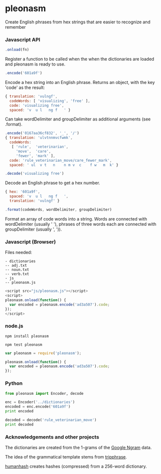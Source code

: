 pleonasm
========

Create English phrases from hex strings that are easier to recognize and remember


### Javascript API

```Javascript
.onload(fn)
```

Register a function to be called when the when the dictionaries are loaded and pleonasm is ready to use.

```Javascript
.encode('601a9f')
```

Encode a hex string into an English phrase. Returns an object, with the key 'code' as the result:

```Javascript
{ translation: 'vulngf',
  codeWords: [ 'visualizing', 'free' ],
  code: 'visualizing free',
  spaced: 'v  u l   ng f   ' }
```  

Can take wordDelimiter and groupDelimiter as additional arguments (see .format).

```Javascript
.encode('0167aa36cf832', '_', '/')
{ translation: 'ulvtnnmvcfwmk',
  codeWords: 
   [ 'rule',  'veterinarian',
     'move',  'care',
     'fewer', 'mark' ],
  code: 'rule_veterinarian_move/care_fewer_mark',
  spaced: ' ul  v t   n    n m v  c    f w   m  k' }
```  

```Javascript
.decode('visualizing free')
```

Decode an English phrase to get a hex number.

```Javascript
{ hex: '601a9f',
  spaced: 'v  u l   ng f   ',
  translation: 'vulngf' }
```

```Javascript
.format(codeWords, wordDelimiter, groupDelimiter)
```

Format an array of code words into a string. Words are connected with wordDelimiter (usually ' '), phrases of three words each are connected with groupDelimiter (usually ', ')).

### Javascript (Browser)

Files needed:
```
- dictionaries
-- adj.txt
-- noun.txt
-- verb.txt
- js
-- pleonasm.js
```

```Javascript
<script src="js/pleonasm.js"></script>
<script>
pleonasm.onload(function() {
  var encoded = pleonasm.encode('ad3a507').code;
});
</script>
```

### node.js

```
npm install pleonasm

npm test pleonasm
```

```Javascript
var pleonasm = require('pleonasm');

pleonasm.onload(function() {
  var encoded = pleonasm.encode('ad3a507').code;
});
```

### Python

```Python
from pleonasm import Encoder, decode

enc = Encoder('../dictionaries')
encoded = enc.encode('601a9f')
print encoded

decoded = decode('rule_veterinarian_move')
print decoded
```

### Acknowledgements and other projects

The dictionaries are created from the 1-grams of the [Google Ngram](http://books.google.com/ngrams) data.

The idea of the grammatical template stems from [tripphrase](http://worrydream.com/tripphrase/).

[humanhash](https://github.com/zacharyvoase/humanhash) creates hashes (compressed) from a 256-word dictionary.
